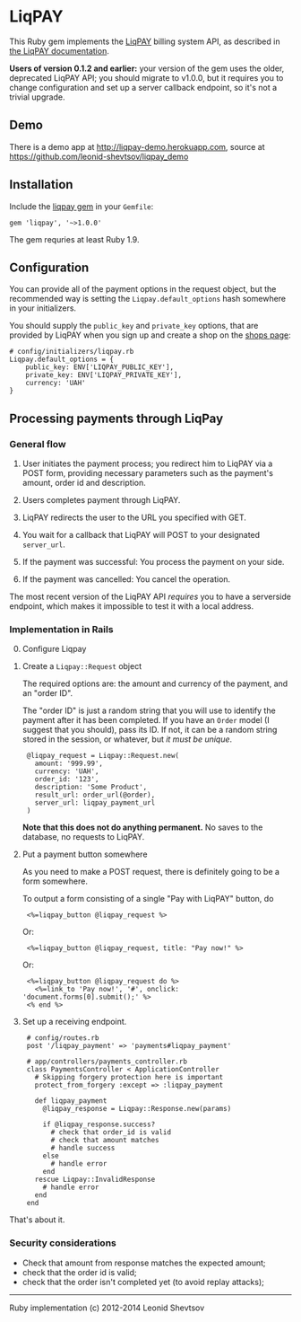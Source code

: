# LiqPAY

This Ruby gem implements the [LiqPAY](https://www.liqpay.com) billing system API, as described in [the LiqPAY documentation](https://www.liqpay.com/doc).

**Users of version 0.1.2 and earlier:** your version of the gem uses the older, deprecated LiqPAY API; you should migrate to v1.0.0, but it requires you to change configuration and set up a server callback endpoint, so it's not a trivial upgrade.

## Demo

There is a demo app at http://liqpay-demo.herokuapp.com, source at https://github.com/leonid-shevtsov/liqpay_demo

## Installation

Include the [liqpay gem](https://rubygems.org/gems/liqpay) in your `Gemfile`:

    gem 'liqpay', '~>1.0.0'

The gem requries at least Ruby 1.9.

## Configuration

You can provide all of the payment options in the request object, but the recommended way is setting the `Liqpay.default_options` hash somewhere in
your initializers.

You should supply the `public_key` and `private_key` options, that are
provided by LiqPAY when you sign up and create a shop on the [shops page](https://www.liqpay.com/admin/business):

    # config/initializers/liqpay.rb
    Liqpay.default_options = {
        public_key: ENV['LIQPAY_PUBLIC_KEY'],
        private_key: ENV['LIQPAY_PRIVATE_KEY'],
        currency: 'UAH'
    }


## Processing payments through LiqPay

### General flow

1. User initiates the payment process; you redirect him to LiqPAY via a POST form, providing necessary parameters such as the payment's amount, order id and description.

2. Users completes payment through LiqPAY.

3. LiqPAY redirects the user to the URL you specified with GET.

4. You wait for a callback that LiqPAY will POST to your designated `server_url`.

5. If the payment was successful: You process the payment on your side.

6. If the payment was cancelled: You cancel the operation.

The most recent version of the LiqPAY API *requires* you to have a serverside endpoint, which makes it impossible to test it with a local address.

### Implementation in Rails 

0. Configure Liqpay

1. Create a `Liqpay::Request` object

    The required options are: the amount and currency of the payment, and an
    "order ID". 
    
    The "order ID" is just a random string that you will use to
    identify the payment after it has been completed. If you have an `Order`
    model (I suggest that you should), pass its ID. If not, it can be a random
    string stored in the session, or whatever, but *it must be unique*.

        @liqpay_request = Liqpay::Request.new(
          amount: '999.99', 
          currency: 'UAH', 
          order_id: '123', 
          description: 'Some Product',
          result_url: order_url(@order),
          server_url: liqpay_payment_url
        )

    **Note that this does not do anything permanent.** No saves to the database, no
    requests to LiqPAY.
    
2. Put a payment button somewhere

    As you need to make a POST request, there is definitely going to be a form somewhere. 

    To output a form consisting of a single "Pay with LiqPAY" button, do

        <%=liqpay_button @liqpay_request %>

    Or:

        <%=liqpay_button @liqpay_request, title: "Pay now!" %>

    Or:

        <%=liqpay_button @liqpay_request do %>
          <%=link_to 'Pay now!', '#', onclick: 'document.forms[0].submit();' %>
        <% end %>

3. Set up a receiving endpoint.
       
        # config/routes.rb
        post '/liqpay_payment' => 'payments#liqpay_payment'

        # app/controllers/payments_controller.rb
        class PaymentsController < ApplicationController
          # Skipping forgery protection here is important
          protect_from_forgery :except => :liqpay_payment

          def liqpay_payment
            @liqpay_response = Liqpay::Response.new(params)

            if @liqpay_response.success?
              # check that order_id is valid
              # check that amount matches
              # handle success
            else
              # handle error
            end
          rescue Liqpay::InvalidResponse
            # handle error
          end
        end

That's about it.

### Security considerations

* Check that amount from response matches the expected amount;
* check that the order id is valid;
* check that the order isn't completed yet (to avoid replay attacks); 

- - -

Ruby implementation (c) 2012-2014 Leonid Shevtsov
